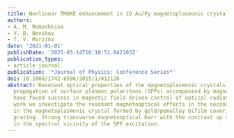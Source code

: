 ```yaml
---
title: Nonlinear TMOKE enhancement in 1D Au/Py magnetoplasmonic crystals
authors:
- A. M. Romashkina
- V. B. Novikov
- T. V. Murzina
date: '2021-01-01'
publishDate: '2025-03-14T16:10:51.842103Z'
publication_types:
- article-journal
publication: '*Journal of Physics: Conference Series*'
doi: 10.1088/1742-6596/2015/1/012126
abstract: Resonant optical properties of the magnetoplasmonic crystals, which support
  propagation of surface plasmon polaritons (SPPs) accompanied by magnetooptical effects,
  have found success in magnetic field driven control of optical radiation. In this
  work we investigate the resonant magnetooptical effects in the second harmonic generation
  in the magnetoplasmonic crystal formed by gold/pemalloy bifilm covering dielectric
  grating. Strong transverse magnetooptical Kerr with the contrast up to 30% is revealed
  in the spectral vicinity of the SPP excitation.
---
```


